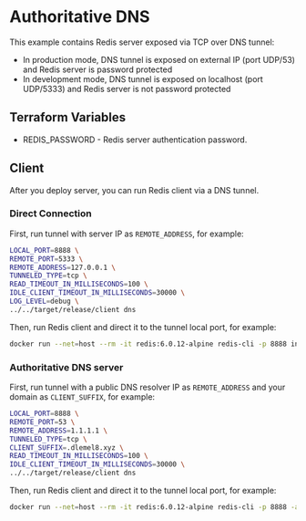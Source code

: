 # Authoritative DNS
This example contains Redis server exposed via TCP over DNS tunnel:
* In production mode, DNS tunnel is exposed on external IP (port UDP/53) and Redis server is password protected
* In development mode, DNS tunnel is exposed on localhost (port UDP/5333) and Redis server is not password protected

## Terraform Variables
* REDIS_PASSWORD - Redis server authentication password.

## Client
After you deploy server, you can run Redis client via a DNS tunnel.

### Direct Connection
First, run tunnel with server IP as `REMOTE_ADDRESS`, for example:
```sh
LOCAL_PORT=8888 \
REMOTE_PORT=5333 \
REMOTE_ADDRESS=127.0.0.1 \
TUNNELED_TYPE=tcp \
READ_TIMEOUT_IN_MILLISECONDS=100 \
IDLE_CLIENT_TIMEOUT_IN_MILLISECONDS=30000 \
LOG_LEVEL=debug \
../../target/release/client dns
```

Then, run Redis client and direct it to the tunnel local port, for example:
```sh
docker run --net=host --rm -it redis:6.0.12-alpine redis-cli -p 8888 info
```

### Authoritative DNS server
First, run tunnel with a public DNS resolver IP as `REMOTE_ADDRESS` and your domain as `CLIENT_SUFFIX`, for example:
```sh
LOCAL_PORT=8888 \
REMOTE_PORT=53 \
REMOTE_ADDRESS=1.1.1.1 \
TUNNELED_TYPE=tcp \
CLIENT_SUFFIX=.dlemel8.xyz \
READ_TIMEOUT_IN_MILLISECONDS=100 \
IDLE_CLIENT_TIMEOUT_IN_MILLISECONDS=30000 \
../../target/release/client dns
```

Then, run Redis client and direct it to the tunnel local port, for example:
```sh
docker run --net=host --rm -it redis:6.0.12-alpine redis-cli -p 8888 -a <redis password> info
```
